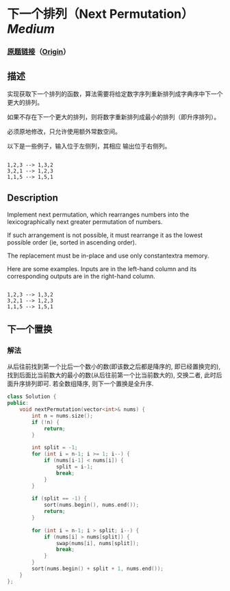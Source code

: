 # 下一个排列（Next Permutation）*Medium*
### [原题链接](https://leetcode-cn.com/problems/next-permutation)（[Origin](https://leetcode.com/problems/next-permutation)）
## 描述
实现获取下一个排列的函数，算法需要将给定数字序列重新排列成字典序中下一个更大的排列。

如果不存在下一个更大的排列，则将数字重新排列成最小的排列（即升序排列）。

必须原地修改，只允许使用额外常数空间。

以下是一些例子，输入位于左侧列，其相应
输出位于右侧列。
```

1,2,3 --> 1,3,2
3,2,1 --> 1,2,3
1,1,5 --> 1,5,1
```

## Description
Implement next permutation, which rearranges numbers into the lexicographically next greater permutation of numbers.

If such arrangement is not possible, it must rearrange it as the lowest possible order (ie, sorted in ascending order).

The replacement must be in-place and use only constantextra memory.

Here are some examples. Inputs are in the left-hand column and its corresponding outputs are in the right-hand column.
```

1,2,3 --> 1,3,2
3,2,1 --> 1,2,3
1,1,5 --> 1,5,1
```


## 下一个置换
### 解法
从后往前找到第一个比后一个数小的数(即该数之后都是降序的, 即已经置换完的), 找到后面比当前数大的最小的数(从后往前第一个比当前数大的), 交换二者, 此时后面升序排列即可. 若全数组降序, 则下一个置换是全升序.

```c++
class Solution {
public:
    void nextPermutation(vector<int>& nums) {
        int n = nums.size();
        if (!n) {
            return;
        }
        
        int split = -1;
        for (int i = n-1; i >= 1; i--) {
            if (nums[i-1] < nums[i]) {
                split = i-1;
                break;
            }
        }
        
        if (split == -1) {
            sort(nums.begin(), nums.end());
            return;
        }
        
        for (int i = n-1; i > split; i--) {
            if (nums[i] > nums[split]) {
                swap(nums[i], nums[split]);
                break;
            }
        }
        sort(nums.begin() + split + 1, nums.end());
    }
};
```